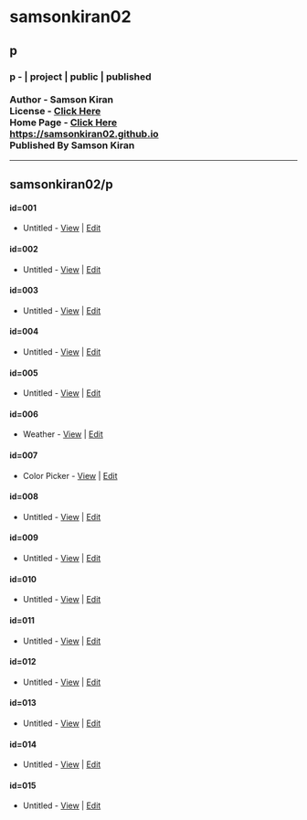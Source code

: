 # samsonkiran02
## p
### p - | project | public | published <br><br> Author - Samson Kiran <br> License - [Click Here](https://samsonkiran02.github.io/p/LICENSE) <br> Home Page - [Click Here](https://samsonkiran02.github.io) <br> https://samsonkiran02.github.io <br> Published By Samson Kiran                                            

<hr>

## samsonkiran02/p

#### id=001
   - Untitled - [View](https://samsonkiran02.github.io/p/id=001/index.html) | [Edit](https://github.com/samsonkiran02/p/tree/main/id%3D001)                                                        

#### id=002
   - Untitled - [View](https://samsonkiran02.github.io/p/id=002/index.html) | [Edit](https://github.com/samsonkiran02/p/tree/main/id%3D002)                                                        

#### id=003
   - Untitled - [View](https://samsonkiran02.github.io/p/id=003/index.html) | [Edit](https://github.com/samsonkiran02/p/tree/main/id%3D003)                                                        

#### id=004
   - Untitled - [View](https://samsonkiran02.github.io/p/id=004/index.html) | [Edit](https://github.com/samsonkiran02/p/tree/main/id%3D004)                                                        

#### id=005
   - Untitled - [View](https://samsonkiran02.github.io/p/id=005/index.html) | [Edit](https://github.com/samsonkiran02/p/tree/main/id%3D005)                                                        

#### id=006
   - Weather - [View](https://samsonkiran02.github.io/p/id=006/index.html) | [Edit](https://github.com/samsonkiran02/p/tree/main/id%3D006)                                                        

#### id=007
   - Color Picker - [View](https://samsonkiran02.github.io/p/id=007/index.html) | [Edit](https://github.com/samsonkiran02/p/tree/main/id%3D007)                                                        

#### id=008
   - Untitled - [View](https://samsonkiran02.github.io/p/id=008/index.html) | [Edit](https://github.com/samsonkiran02/p/tree/main/id%3D008)                                                        

#### id=009
   - Untitled - [View](https://samsonkiran02.github.io/p/id=009/index.html) | [Edit](https://github.com/samsonkiran02/p/tree/main/id%3D009)                                                        

#### id=010
   - Untitled - [View](https://samsonkiran02.github.io/p/id=010/index.html) | [Edit](https://github.com/samsonkiran02/p/tree/main/id%3D010)                                                        

#### id=011
   - Untitled - [View](https://samsonkiran02.github.io/p/id=011/index.html) | [Edit](https://github.com/samsonkiran02/p/tree/main/id%3D011)                                                        

#### id=012
   - Untitled - [View](https://samsonkiran02.github.io/p/id=012/index.html) | [Edit](https://github.com/samsonkiran02/p/tree/main/id%3D012)                                                        

#### id=013
   - Untitled - [View](https://samsonkiran02.github.io/p/id=013/index.html) | [Edit](https://github.com/samsonkiran02/p/tree/main/id%3D013)                                                        

#### id=014
   - Untitled - [View](https://samsonkiran02.github.io/p/id=014/index.html) | [Edit](https://github.com/samsonkiran02/p/tree/main/id%3D014)                                                        

#### id=015
   - Untitled - [View](https://samsonkiran02.github.io/p/id=015/index.html) | [Edit](https://github.com/samsonkiran02/p/tree/main/id%3D015)                                                        

